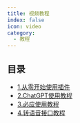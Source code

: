 ```yaml
---
title: 视频教程
index: false
icon: video
category:
  - 教程
---
```


## 目录

- [1.从零开始使用插件](video1.md)
- [2.ChatGPT使用教程](video2.md)
- [3.必应使用教程](video3.md)
- [4.转语音接口教程](video4.md)
